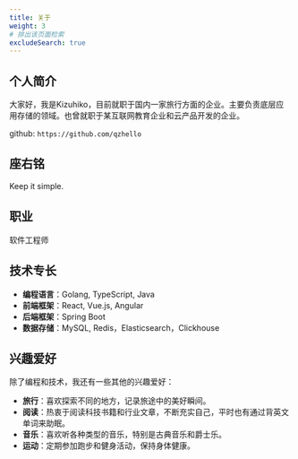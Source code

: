 ```yaml
---
title: 关于
weight: 3
# 排出该页面检索
excludeSearch: true
---
```


## 个人简介
大家好，我是Kizuhiko，目前就职于国内一家旅行方面的企业。主要负责底层应用存储的领域。也曾就职于某互联网教育企业和云产品开发的企业。

github: `https://github.com/qzhello`

## 座右铭
Keep it simple.

## 职业
软件工程师

## 技术专长
- **编程语言**：Golang, TypeScript, Java
- **前端框架**：React, Vue.js, Angular
- **后端框架**：Spring Boot
- **数据存储**：MySQL, Redis，Elasticsearch，Clickhouse

## 兴趣爱好
除了编程和技术，我还有一些其他的兴趣爱好：
- **旅行**：喜欢探索不同的地方，记录旅途中的美好瞬间。
- **阅读**：热衷于阅读科技书籍和行业文章，不断充实自己，平时也有通过背英文单词来助眠。
- **音乐**：喜欢听各种类型的音乐，特别是古典音乐和爵士乐。
- **运动**：定期参加跑步和健身活动，保持身体健康。